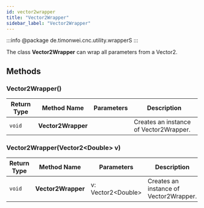 ```yaml
---
id: vector2wrapper
title: "Vector2Wrapper"
sidebar_label: "Vector2Wrapper"
---
```


:::info
@package de.timonwei.cnc.utility.wrapperS
:::

The class **Vector2Wrapper** can wrap all parameters from a Vector2.


## Methods

### Vector2Wrapper()
| Return Type   | Method Name   | Parameters  | Description    |
| ------------- | ------------- | ----------- | -------------- |
| `void`       | **Vector2Wrapper**      |             | Creates an instance of Vector2Wrapper. |


### Vector2Wrapper(Vector2<Double\> v)
| Return Type   | Method Name   | Parameters  | Description    |
| ------------- | ------------- | ----------- | -------------- |
| `void`       | **Vector2Wrapper**      |  v: Vector2<Double\>           | Creates an instance of Vector2Wrapper. |